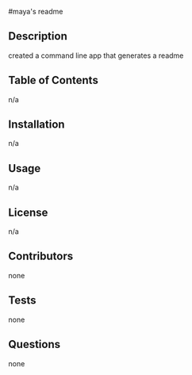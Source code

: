 
#maya's readme

## Description
created a command line app that generates a readme 

## Table of Contents 
n/a

## Installation
n/a

## Usage
n/a

## License
n/a

## Contributors
none

## Tests 
none

## Questions 
none
